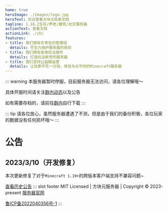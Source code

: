 ```yaml
---
home: true
heroImage: ./images/logo.jpg
heroText: 欢迎查看方块元玩家文档
tagline: 1.18.2生存/养老/建筑/社交服务器
actionText: 查看文档
actionLink: ./zh/
features:
- title: 我们拥有负责任的管理组
  details: 尽全力维护服务器的规则
- title: 我们拥有各类玩法插件
  details: 打造玩法新奇的服务器
- title: 我们坚持公益服运营
  details: 让玩家不花一分钱，体验与众不同的Minecraft服务器
---
```


::: warning
本服务器暂时停服，目前服务器无法访问，请各位理解哦～

具体开服时间请关注[群内动态](https://jq.qq.com/?_wv=1027&k=MwiNYlBa)以及公告

如有需要存档的，请前往[群内](https://jq.qq.com/?_wv=1027&k=MwiNYlBa)自行下载
:::

::: tip
请各位放心，虽然服务器遭遇了不测，但是由于我们的备份积极，各位玩家的数据没有任何损坏哦～
:::

# 公告

## 2023/3/10（开发修复）

本次更新修复了对于`Minecraft 1.19+`的跨版本客户端支持不兼容问题~

[查看历史公告](./zh/announcements/)
::: slot footer
MIT Licensed | 方块元服务器 | Copyright © 2023-present [服务器官网](https://ais.bytemetasg.top/)
<!-- <img alt="公安联网备案标识" title="公安联网备案标识" src="./images/policesign.png"></img> -->
<a href="https://beian.miit.gov.cn/">鲁ICP备2022040356号-1</a>
:::
